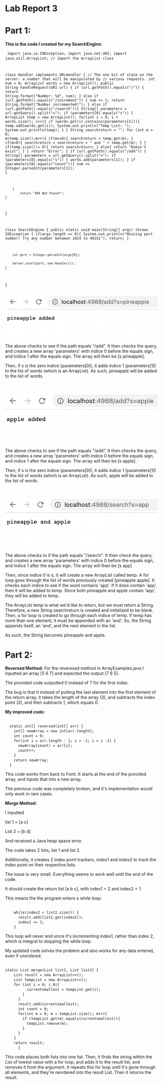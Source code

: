 # Lab Report 3
# Part 1:
**This is the code I created for my SearchEngine:**
<code><pre>
import java.io.IOException;
import java.net.URI;
import java.util.ArrayList; // import the ArrayList class

class Handler implements URLHandler {
    // The one bit of state on the server: a number that will be manipulated by
    // various requests.
    int num = 0;
    ArrayList<String> words = new ArrayList<String>();
    public String handleRequest(URI url) {
        if (url.getPath().equals("/")) {
            return String.format("Number: %d", num);
        } else if (url.getPath().equals("/increment")) {
            num += 1;
            return String.format("Number incremented!");
        } 
        else if (url.getPath().equals("/search")){
            String[] parameters = url.getQuery().split("=");
            if (parameters[0].equals("s")) {
                ArrayList<String> temp = new ArrayList<String>();
                for(int i = 0; i < words.size(); i++){
                    if (words.get(i).contains(parameters[1])){
                        temp.add(words.get(i));
                        System.out.println("Temp List: ");
                        System.out.println(temp);
                    }
                }
                String searchreturn = "";
                for (int m = 0; m<temp.size();m++){
                    if(m==0){
                        searchreturn = temp.get(m);
                    }
                    if(m>0){
                        searchreturn = searchreturn + " and " + temp.get(m);
                    }
                }
                if(temp.size()!= 0){
                    return searchreturn;
                }
                else{
                    return "Doesn't exist";
                }
            }
            return "Error";
        }
        if (url.getPath().equals("/add")) {
            String[] parameters = url.getQuery().split("=");
            if (parameters[0].equals("s")) {
                words.add(parameters[1]);
            }
            if (parameters[0].equals("count")){
                num += Integer.parseInt(parameters[1]);
            }

        }
            return "404 Not Found!";
    }
}

class SearchEngine {
    public static void main(String[] args) throws IOException {
        if(args.length == 0){
            System.out.println("Missing port number! Try any number between 1024 to 49151");
            return;
        }

        int port = Integer.parseInt(args[0]);

        Server.start(port, new Handler());
    }
}
</code></pre>


![Image](step1.png)
The above checks to see if the path equals "/add". It then checks the query, and creates a new array 'parameters' with indice 0 before the equals sign, and indice 1 after the equals sign. The array will then be [s pineapple].

Then, if s is the zero indice (parameters[0]), it adds indice 1 (parameters[1]) to the list of words (which is an ArrayList). As such, pineapple will be added to the list of words.

<br></br>
![Image](step2.png)

The above checks to see if the path equals "/add". It then checks the query, and creates a new array 'parameters' with indice 0 before the equals sign, and indice 1 after the equals sign. The array will then be [s apple].

Then, if s is the zero indice (parameters[0]), it adds indice 1 (parameters[1]) to the list of words (which is an ArrayList). As such, apple will be added to the list of words.

<br></br>
![Image](step3.png)

The above checks to if the path equals "/search". It then check the query, and creates a new array 'parameters' with indice 0 before the equals sign, and indice 1 after the equals sign. The array will then be [s app]

Then, since indice 0 is s, it will create a new ArrayList called temp. A for loop goes through the list of words previously created [pineapple apple]. It checks each indice to see if the word contains 'app'. If it does contain 'app', then it will be added to temp. Since both pineapple and apple contain 'app', they will be added to temp. 

The ArrayList temp is what we'd like to return, but we must return a String. Therefore, a new String searchreturn is created and initialized to be blank. Then, a for loop is created to go through each indice of temp. If temp has more than one element, it must be appended with an 'and'. So, the String appends itself, an 'and', and the next element in the list. 

As such, the String becomes pineapple and apple.

# Part 2:
**Reversed Method:**
For the reveresed method in ArrayExamples.java I inputted an array [5 6 7] and expected the output [7 6 5]. 

The provided code outputted 0 instead of 7 for the first index. 

The bug is that it instead of putting the last element into the first element of the return array, it takes the length of the array (3), and subtracts the index point (2), and then subtracts 1, which equals 0. 

**My improved code:**
<pre><code>
  static int[] reversed(int[] arr) {
    int[] newArray = new int[arr.length];
    int count = 0;
    for(int i = arr.length - 1; i > -1; i = i -1) {
      newArray[count] = arr[i];
      count++;
    }
    return newArray;
  }
</code></pre>

This code works from back to front. It starts at the end of the provided array, and inputs that into a new array. 

The previous code was completely broken, and it's implementation would only work in rare cases. 

**Merge Method:**

I inputted 

list 1 = [a c]

List 2 = [b d]

And received a Java heap space error.

The code takes 2 lists, list 1 and list 2.

Additionally, it creates 2 index point trackers, index1 and index2 to track the index point on their respective lists. 

The issue is very small. Everything seems to work well until the end of the code. 

It should create the return list [a b c], with index1 = 2 and index2 = 1.

This means the the program enters a while loop:

<pre><code>
    while(index2 < list2.size()) {
      result.add(list2.get(index2));
      index1 += 1;
    }
</code></pre>

This loop will never end since it's incrementing index1, rather than index 2, which is integral to stopping the while loop. 

My updated code solves the problem and also works for any data entered, even if unordered. 

<pre><code>
static List<String> merge(List<String> list1, List<String> list2) {
    List<String> result = new ArrayList<>();
    List<String> tempList = new ArrayList<>();
    for (int i = 0; i<list1.size(); i++){
      tempList.add(list1.get(i));
    }
    for (int i = 0; i<list2.size(); i++){
      tempList.add(list2.get(i));
    }
    int size = tempList.size();
    for (int j = 0; j<size; j++){
      String currentsmallest = tempList.get(0);
      for (int i = 0; i<tempList.size(); i++){
        if (currentsmallest.compareTo(tempList.get(i)) > 0){
          currentsmallest = tempList.get(i);
        }
      }
      result.add(currentsmallest);
      int count = 0;
      for(int m = 0; m < tempList.size(); m++){
        if (tempList.get(m).equals(currentsmallest)){
          tempList.remove(m);
        }
      }
    }
    return result;
      }
</code></pre>

This code places both lists into one list. Then, it finds the string within the List of lowest value with a for loop, and adds it to the result list, and removes it from the argument. It repeats this for loop until it's gone through all elements, and they're reordered into the result List. Then it returns the result.